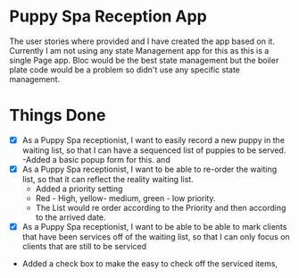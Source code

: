 # Puppy Spa Reception App

The user stories where provided and I have created the app based on it. Currently I am not using any state Management app for this as this is a single Page app. Bloc would be the best state management but the boiler plate code would be a problem so didn't use any specific state management.


# Things Done

- [x] As a Puppy Spa receptionist, I want to easily record a new puppy in the waiting list, so that I can have a sequenced list of puppies to be served.
  -Added a basic popup form for this. and
- [x] As a Puppy Spa receptionist, I want to be able to re-order the waiting list, so that it can reflect the reality waiting list.
  - Added a priority setting
  - Red - High, yellow- medium, green - low priority.
  - The List would re order according to the Priority and then according to the arrived date.
- [x]  As a Puppy Spa receptionist, I want to be able to be able to mark clients that have been services off of the waiting list, so that I can only focus on clients that are still to be serviced
  - Added a check box to make the easy to check off the serviced items,
